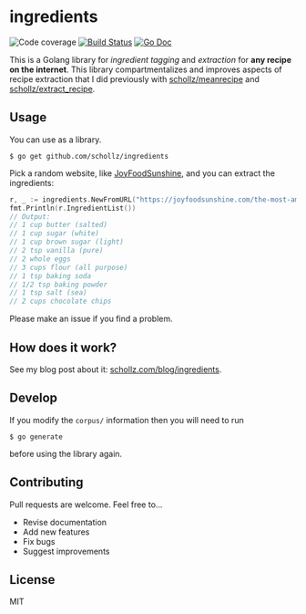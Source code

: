 # ingredients

<img src="https://img.shields.io/badge/coverage-75%25-brightgreen.svg?style=flat-square" alt="Code coverage">&nbsp;<a href="https://travis-ci.org/schollz/ingredients"><img src="https://img.shields.io/travis/schollz/ingredients.svg?style=flat-square" alt="Build Status"></a>&nbsp;<a href="https://godoc.org/github.com/schollz/ingredients"><img src="http://img.shields.io/badge/godoc-reference-5272B4.svg?style=flat-square" alt="Go Doc"></a> 

This is a Golang library for *ingredient tagging* and *extraction* for **any recipe on the internet**. This library compartmentalizes and improves aspects of recipe extraction that I did previously with [schollz/meanrecipe](https://github.com/schollz/meanrecipe) and [schollz/extract_recipe](https://github.com/schollz/extract_recipe).

## Usage

You can use as a library.

```
$ go get github.com/schollz/ingredients
```

Pick a random website, like [JoyFoodSunshine](https://joyfoodsunshine.com/the-most-amazing-chocolate-chip-cookies/), and you can extract the ingredients:

```go
r, _ := ingredients.NewFromURL("https://joyfoodsunshine.com/the-most-amazing-chocolate-chip-cookies/")
fmt.Println(r.IngredientList())
// Output:
// 1 cup butter (salted)
// 1 cup sugar (white)
// 1 cup brown sugar (light)
// 2 tsp vanilla (pure)
// 2 whole eggs
// 3 cups flour (all purpose)
// 1 tsp baking soda
// 1/2 tsp baking powder
// 1 tsp salt (sea)
// 2 cups chocolate chips
```

Please make an issue if you find a problem.

## How does it work?

See my blog post about it: [schollz.com/blog/ingredients](https://schollz.com/blog/ingredients).

## Develop

If you modify the `corpus/` information then you will need to run 

```
$ go generate
```

before using the library again.

## Contributing

Pull requests are welcome. Feel free to...

- Revise documentation
- Add new features
- Fix bugs
- Suggest improvements

## License

MIT
